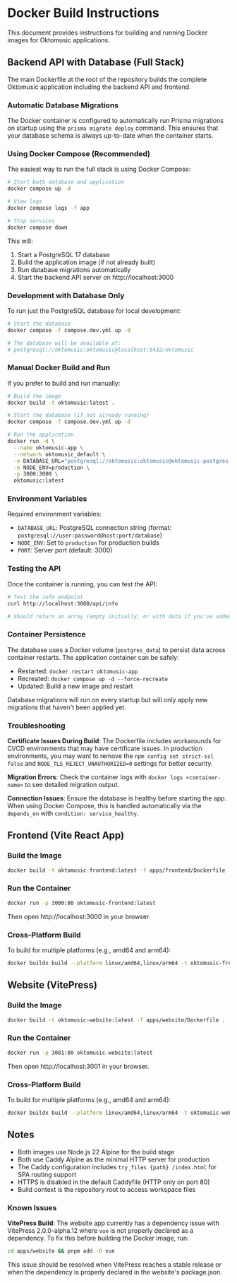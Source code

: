 # Docker Build Instructions

This document provides instructions for building and running Docker images for Oktomusic applications.

## Backend API with Database (Full Stack)

The main Dockerfile at the root of the repository builds the complete Oktomusic application including the backend API and frontend.

### Automatic Database Migrations

The Docker container is configured to automatically run Prisma migrations on startup using the `prisma migrate deploy` command. This ensures that your database schema is always up-to-date when the container starts.

### Using Docker Compose (Recommended)

The easiest way to run the full stack is using Docker Compose:

```bash
# Start both database and application
docker compose up -d

# View logs
docker compose logs -f app

# Stop services
docker compose down
```

This will:
1. Start a PostgreSQL 17 database
2. Build the application image (if not already built)
3. Run database migrations automatically
4. Start the backend API server on http://localhost:3000

### Development with Database Only

To run just the PostgreSQL database for local development:

```bash
# Start the database
docker compose -f compose.dev.yml up -d

# The database will be available at:
# postgresql://oktomusic:oktomusic@localhost:5432/oktomusic
```

### Manual Docker Build and Run

If you prefer to build and run manually:

```bash
# Build the image
docker build -t oktomusic:latest .

# Start the database (if not already running)
docker compose -f compose.dev.yml up -d

# Run the application
docker run -d \
  --name oktomusic-app \
  --network oktomusic_default \
  -e DATABASE_URL="postgresql://oktomusic:oktomusic@oktomusic-postgres:5432/oktomusic" \
  -e NODE_ENV=production \
  -p 3000:3000 \
  oktomusic:latest
```

### Environment Variables

Required environment variables:
- `DATABASE_URL`: PostgreSQL connection string (format: `postgresql://user:password@host:port/database`)
- `NODE_ENV`: Set to `production` for production builds
- `PORT`: Server port (default: 3000)

### Testing the API

Once the container is running, you can test the API:

```bash
# Test the info endpoint
curl http://localhost:3000/api/info

# Should return an array (empty initially, or with data if you've added records)
```

### Container Persistence

The database uses a Docker volume (`postgres_data`) to persist data across container restarts. The application container can be safely:
- Restarted: `docker restart oktomusic-app`
- Recreated: `docker compose up -d --force-recreate`
- Updated: Build a new image and restart

Database migrations will run on every startup but will only apply new migrations that haven't been applied yet.

### Troubleshooting

**Certificate Issues During Build**: The Dockerfile includes workarounds for CI/CD environments that may have certificate issues. In production environments, you may want to remove the `npm config set strict-ssl false` and `NODE_TLS_REJECT_UNAUTHORIZED=0` settings for better security.

**Migration Errors**: Check the container logs with `docker logs <container-name>` to see detailed migration output.

**Connection Issues**: Ensure the database is healthy before starting the app. When using Docker Compose, this is handled automatically via the `depends_on` with `condition: service_healthy`.

## Frontend (Vite React App)

### Build the Image

```bash
docker build -t oktomusic-frontend:latest -f apps/frontend/Dockerfile .
```

### Run the Container

```bash
docker run -p 3000:80 oktomusic-frontend:latest
```

Then open http://localhost:3000 in your browser.

### Cross-Platform Build

To build for multiple platforms (e.g., amd64 and arm64):

```bash
docker buildx build --platform linux/amd64,linux/arm64 -t oktomusic-frontend:latest -f apps/frontend/Dockerfile .
```

## Website (VitePress)

### Build the Image

```bash
docker build -t oktomusic-website:latest -f apps/website/Dockerfile .
```

### Run the Container

```bash
docker run -p 3001:80 oktomusic-website:latest
```

Then open http://localhost:3001 in your browser.

### Cross-Platform Build

To build for multiple platforms (e.g., amd64 and arm64):

```bash
docker buildx build --platform linux/amd64,linux/arm64 -t oktomusic-website:latest -f apps/website/Dockerfile .
```

## Notes

- Both images use Node.js 22 Alpine for the build stage
- Both use Caddy Alpine as the minimal HTTP server for production
- The Caddy configuration includes `try_files {path} /index.html` for SPA routing support
- HTTPS is disabled in the default Caddyfile (HTTP only on port 80)
- Build context is the repository root to access workspace files

### Known Issues

**VitePress Build**: The website app currently has a dependency issue with VitePress 2.0.0-alpha.12 where `vue` is not properly declared as a dependency. To fix this before building the Docker image, run:

```bash
cd apps/website && pnpm add -D vue
```

This issue should be resolved when VitePress reaches a stable release or when the dependency is properly declared in the website's package.json.
